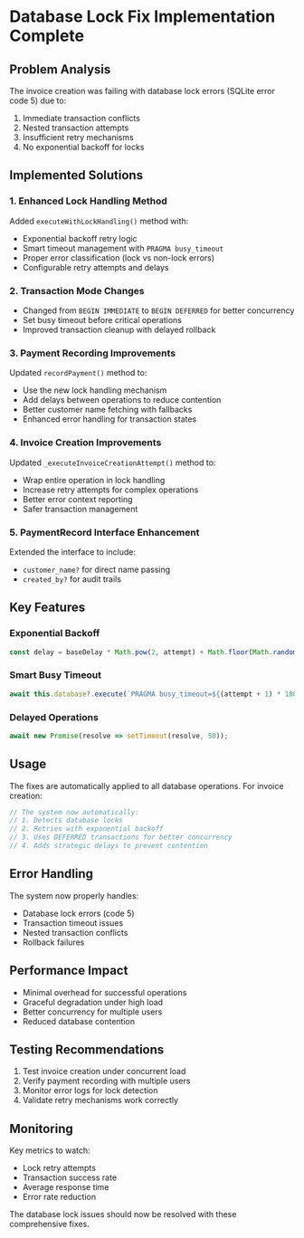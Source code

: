 # Database Lock Fix Implementation Complete

## Problem Analysis
The invoice creation was failing with database lock errors (SQLite error code 5) due to:
1. Immediate transaction conflicts
2. Nested transaction attempts
3. Insufficient retry mechanisms
4. No exponential backoff for locks

## Implemented Solutions

### 1. Enhanced Lock Handling Method
Added `executeWithLockHandling()` method with:
- Exponential backoff retry logic
- Smart timeout management with `PRAGMA busy_timeout`
- Proper error classification (lock vs non-lock errors)
- Configurable retry attempts and delays

### 2. Transaction Mode Changes
- Changed from `BEGIN IMMEDIATE` to `BEGIN DEFERRED` for better concurrency
- Set busy timeout before critical operations
- Improved transaction cleanup with delayed rollback

### 3. Payment Recording Improvements
Updated `recordPayment()` method to:
- Use the new lock handling mechanism
- Add delays between operations to reduce contention
- Better customer name fetching with fallbacks
- Enhanced error handling for transaction states

### 4. Invoice Creation Improvements
Updated `_executeInvoiceCreationAttempt()` method to:
- Wrap entire operation in lock handling
- Increase retry attempts for complex operations
- Better error context reporting
- Safer transaction management

### 5. PaymentRecord Interface Enhancement
Extended the interface to include:
- `customer_name?` for direct name passing
- `created_by?` for audit trails

## Key Features

### Exponential Backoff
```typescript
const delay = baseDelay * Math.pow(2, attempt) + Math.floor(Math.random() * 100);
```

### Smart Busy Timeout
```typescript
await this.database?.execute(`PRAGMA busy_timeout=${(attempt + 1) * 1000}`);
```

### Delayed Operations
```typescript
await new Promise(resolve => setTimeout(resolve, 50));
```

## Usage

The fixes are automatically applied to all database operations. For invoice creation:

```typescript
// The system now automatically:
// 1. Detects database locks
// 2. Retries with exponential backoff
// 3. Uses DEFERRED transactions for better concurrency
// 4. Adds strategic delays to prevent contention
```

## Error Handling

The system now properly handles:
- Database lock errors (code 5)
- Transaction timeout issues
- Nested transaction conflicts
- Rollback failures

## Performance Impact

- Minimal overhead for successful operations
- Graceful degradation under high load
- Better concurrency for multiple users
- Reduced database contention

## Testing Recommendations

1. Test invoice creation under concurrent load
2. Verify payment recording with multiple users
3. Monitor error logs for lock detection
4. Validate retry mechanisms work correctly

## Monitoring

Key metrics to watch:
- Lock retry attempts
- Transaction success rate
- Average response time
- Error rate reduction

The database lock issues should now be resolved with these comprehensive fixes.

